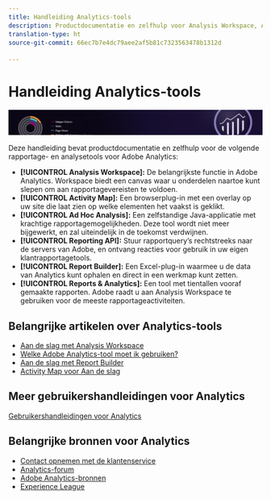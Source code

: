 ```yaml
---
title: Handleiding Analytics-tools
description: Productdocumentatie en zelfhulp voor Analysis Workspace, Activity Map, Report Builder, Rapportage-API en and Reports & Analytics (voorheen Omniture Analytics-products).
translation-type: ht
source-git-commit: 66ec7b7e4dc79aee2af5b81c7323563478b1312d

---
```



# Handleiding Analytics-tools

![Banner](../../assets/doc_banner_analyze.png)

Deze handleiding bevat productdocumentatie en zelfhulp voor de volgende rapportage- en analysetools voor Adobe Analytics:

* **[!UICONTROL Analysis Workspace]:** De belangrijkste functie in Adobe Analytics. Workspace biedt een canvas waar u onderdelen naartoe kunt slepen om aan rapportagevereisten te voldoen.
* **[!UICONTROL Activity Map]:** Een browserplug-in met een overlay op uw site die laat zien op welke elementen het vaakst is geklikt.
* **[!UICONTROL Ad Hoc Analysis]:** Een zelfstandige Java-applicatie met krachtige rapportagemogelijkheden. Deze tool wordt niet meer bijgewerkt, en zal uiteindelijk in de toekomst verdwijnen.
* **[!UICONTROL Reporting API]:** Stuur rapportquery’s rechtstreeks naar de servers van Adobe, en ontvang reacties voor gebruik in uw eigen klantrapportagetools.
* **[!UICONTROL Report Builder]:** Een Excel-plug-in waarmee u de data van Analytics kunt ophalen en direct in een werkmap kunt zetten.
* **[!UICONTROL Reports & Analytics]:** Een tool met tientallen vooraf gemaakte rapporten. Adobe raadt u aan Analysis Workspace te gebruiken voor de meeste rapportageactiviteiten.

## Belangrijke artikelen over Analytics-tools

* [Aan de slag met Analysis Workspace](analysis-workspace/home.md)
* [Welke Adobe Analytics-tool moet ik gebruiken?](/help/admin/c-analytics-product-comparison/which-analytics-tool.md)
* [Aan de slag met Report Builder](report-builder/home.md)
* [Activity Map voor Aan de slag](activity-map/activity-map.md)

## Meer gebruikershandleidingen voor Analytics

[Gebruikershandleidingen voor Analytics](/help/landing/home.md)

## Belangrijke bronnen voor Analytics

* [Contact opnemen met de klantenservice](https://helpx.adobe.com/nl/contact/enterprise-support.ec.html)
* [Analytics-forum](https://forums.adobe.com/community/experience-cloud/analytics-cloud/analytics)
* [Adobe Analytics-bronnen](https://forums.adobe.com/message/10660755)
* [Experience League](https://landing.adobe.com/experience-league/)
